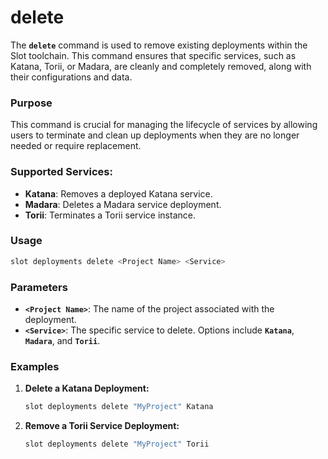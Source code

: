 # delete

The **`delete`** command is used to remove existing deployments within the Slot toolchain. This command ensures that specific services, such as Katana, Torii, or Madara, are cleanly and completely removed, along with their configurations and data.

### **Purpose**

This command is crucial for managing the lifecycle of services by allowing users to terminate and clean up deployments when they are no longer needed or require replacement.

### **Supported Services:**

- **Katana**: Removes a deployed Katana service.
- **Madara**: Deletes a Madara service deployment.
- **Torii**: Terminates a Torii service instance.

### **Usage**

```sh
slot deployments delete <Project Name> <Service>
```

### **Parameters**

- **`<Project Name>`**: The name of the project associated with the deployment.
- **`<Service>`**: The specific service to delete. Options include **`Katana`**, **`Madara`**, and **`Torii`**.

### **Examples**

1. **Delete a Katana Deployment:**
    
    ```sh
    slot deployments delete "MyProject" Katana
    
    ```
    
2. **Remove a Torii Service Deployment:**
    
    ```sh
    slot deployments delete "MyProject" Torii
    ```